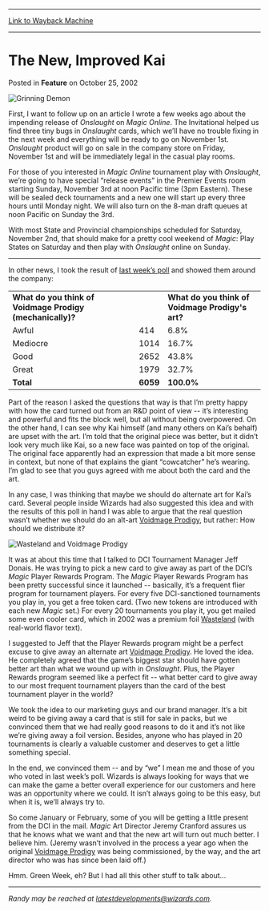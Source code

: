 
---
[Link to Wayback Machine](https://web.archive.org/web/20210502163943/https://magic.wizards.com/en/articles/archive/feature/new-improved-kai-2002-10-25)

[_metadata_:wayback_url]:- "https://magic.wizards.com/en/articles/archive/feature/new-improved-kai-2002-10-25"
[_metadata_:wayback_raw_url]:- "https://web.archive.org/web/20210502163943id_/https://magic.wizards.com/en/articles/archive/feature/new-improved-kai-2002-10-25"
[_metadata_:wayback_capture_timestamp]:- "2021-05-02 16:39:43+00:00"
[_metadata_:publish_date]:- "2002-10-25"
[_metadata_:description]:- "First, I want to follow up on an article I wrote a few weeks ago about the impending release of Onslaught on Magic Online. The Invitational helped us find three tiny bugs in Onslaught cards, which we’ll have no trouble fixing in the next week and everything will be ready to go on November 1st. Onslaught product will go on sale in the company store on Friday, November 1st and"
[_metadata_:generator]:- "Drupal 7 (http://drupal.org)"
---


The New, Improved Kai
=====================



 Posted in **Feature**
 on October 25, 2002 










![Grinning Demon](https://media.wizards.com/legacy/global/images/mtgcom_daily_rb43_pic2_en.jpg)


First, I want to follow up on an article I wrote a few weeks ago about the impending release of *Onslaught* on *Magic Online*. The Invitational helped us find three tiny bugs in *Onslaught* cards, which we’ll have no trouble fixing in the next week and everything will be ready to go on November 1st. *Onslaught* product will go on sale in the company store on Friday, November 1st and will be immediately legal in the casual play rooms.


For those of you interested in *Magic Online* tournament play with *Onslaught*, we’re going to have special “release events” in the Premier Events room starting Sunday, November 3rd at noon Pacific time (3pm Eastern). These will be sealed deck tournaments and a new one will start up every three hours until Monday night. We will also turn on the 8-man draft queues at noon Pacific on Sunday the 3rd.


With most State and Provincial championships scheduled for Saturday, November 2nd, that should make for a pretty cool weekend of *Magic*: Play States on Saturday and then play with *Onslaught* online on Sunday.




---

In other news, I took the result of [last week’s poll](http://archive.wizards.com/Magic/Magazine/Article.aspx?x=mtgcom/daily/rb42) and showed them around the company:




|  |  |  |
| --- | --- | --- |
| **What do you think of Voidmage Prodigy (mechanically)?** |  | **What do you think of Voidmage Prodigy's art?** |
| Awful | 414 | 6.8% |  | Awful | 2884 | 42.2% |
| Mediocre | 1014 | 16.7% |  | Mediocre | 1824 | 26.7% |
| Good | 2652 | 43.8% |  | Good | 1542 | 22.6% |
| Great | 1979 | 32.7% |  | Great | 577 | 8.5% |
| **Total** | **6059** | **100.0%** |  | **Total** | **6827** | **100.0%** |

Part of the reason I asked the questions that way is that I’m pretty happy with how the card turned out from an R&D point of view -- it’s interesting and powerful and fits the block well, but all without being overpowered. On the other hand, I can see why Kai himself (and many others on Kai’s behalf) are upset with the art. I’m told that the original piece was better, but it didn’t look very much like Kai, so a new face was painted on top of the original. The original face apparently had an expression that made a bit more sense in context, but none of that explains the giant “cowcatcher” he’s wearing. I’m glad to see that you guys agreed with me about both the card and the art.


In any case, I was thinking that maybe we should do alternate art for Kai’s card. Several people inside Wizards had also suggested this idea and with the results of this poll in hand I was able to argue that the real question wasn’t whether we should do an alt-art [Voidmage Prodigy](http://gatherer.wizards.com/Pages/Card/Details.aspx?name=Voidmage+Prodigy), but rather: How should we distribute it?


![Wasteland and Voidmage Prodigy](https://media.wizards.com/legacy/global/images/mtgcom_daily_rb43_pic1_en.jpg)


It was at about this time that I talked to DCI Tournament Manager Jeff Donais. He was trying to pick a new card to give away as part of the DCI’s *Magic* Player Rewards Program. The *Magic* Player Rewards Program has been pretty successful since it launched -- basically, it’s a frequent flier program for tournament players. For every five DCI-sanctioned tournaments you play in, you get a free token card. (Two new tokens are introduced with each new *Magic* set.) For every 20 tournaments you play it, you get mailed some even cooler card, which in 2002 was a premium foil [Wasteland](http://gatherer.wizards.com/Pages/Card/Details.aspx?name=Wasteland) (with real-world flavor text).


I suggested to Jeff that the Player Rewards program might be a perfect excuse to give away an alternate art [Voidmage Prodigy](http://gatherer.wizards.com/Pages/Card/Details.aspx?name=Voidmage+Prodigy). He loved the idea. He completely agreed that the game’s biggest star should have gotten better art than what we wound up with in *Onslaught*. Plus, the Player Rewards program seemed like a perfect fit -- what better card to give away to our most frequent tournament players than the card of the best tournament player in the world?


We took the idea to our marketing guys and our brand manager. It’s a bit weird to be giving away a card that is still for sale in packs, but we convinced them that we had really good reasons to do it and it’s not like we’re giving away a foil version. Besides, anyone who has played in 20 tournaments is clearly a valuable customer and deserves to get a little something special.


In the end, we convinced them -- and by “we” I mean me and those of you who voted in last week’s poll. Wizards is always looking for ways that we can make the game a better overall experience for our customers and here was an opportunity where we could. It isn’t always going to be this easy, but when it is, we’ll always try to.


So come January or February, some of you will be getting a little present from the DCI in the mail. *Magic* Art Director Jeremy Cranford assures us that he knows what we want and that the new art will turn out much better. I believe him. (Jeremy wasn’t involved in the process a year ago when the original [Voidmage Prodigy](http://gatherer.wizards.com/Pages/Card/Details.aspx?name=Voidmage+Prodigy) was being commissioned, by the way, and the art director who was has since been laid off.)


Hmm. Green Week, eh? But I had all this other stuff to talk about...




---

*Randy may be reached at latestdevelopments@wizards.com.*







